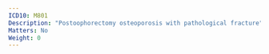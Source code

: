 ```yaml
---
ICD10: M801
Description: "Postoophorectomy osteoporosis with pathological fracture"
Matters: No
Weight: 0
---
```

